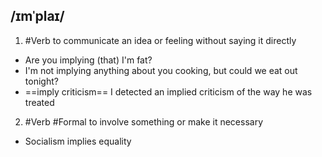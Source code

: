 ##  /ɪmˈplaɪ/
1. #Verb
to communicate an idea or feeling without saying it directly

- Are you implying (that) I'm fat?
- I'm not implying anything about you cooking, but could we eat out tonight?
- ==imply criticism==
I detected an implied criticism of the way he was treated

2. #Verb #Formal
to involve something or make it necessary

- Socialism implies equality